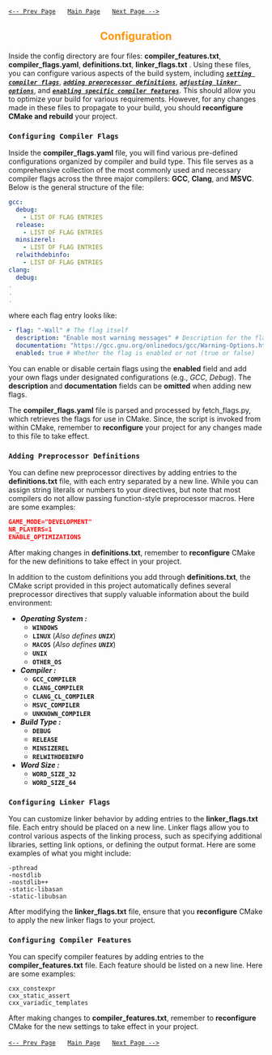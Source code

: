 [`<-- Prev Page`](building.md)&nbsp;&nbsp;&nbsp;&nbsp;&nbsp;
[`Main Page`](readme.md)&nbsp;&nbsp;&nbsp;&nbsp;&nbsp;
[`Next Page -->`](libraries.md)
<h2 style="text-align: center; color: #ff9400;">Configuration</h2>

Inside the config directory are four files: **compiler_features.txt**, **compiler_flags.yaml**, **definitions.txt**, **linker_flags.txt** . Using these files, you can configure various aspects of the build system, including [***`setting compiler flags`***](#configuring-compiler-flags), [***`adding preprocessor definitions`***](#adding-preprocessor-definitions), [***`adjusting linker options`***](#configuring-linker-flags), and [***`enabling specific compiler features`***](#configuring-compiler-features). This should allow you to optimize your build for various requirements. However, for any changes made in these files to propagate to your build, you should **reconfigure CMake and rebuild** your project.
### **`Configuring Compiler Flags`**
Inside the **compiler_flags.yaml** file, you will find various pre-defined configurations organized by compiler and build type. This file serves as a comprehensive collection of the most commonly used and necessary compiler flags across the three major compilers: **GCC**, **Clang**, and **MSVC**. Below is the general structure of the file:
```yaml
gcc:
  debug:
    - LIST OF FLAG ENTRIES
  release:
    - LIST OF FLAG ENTRIES
  minsizerel:
    - LIST OF FLAG ENTRIES
  relwithdebinfo:
    - LIST OF FLAG ENTRIES
clang:
  debug:
.
.
.
```
where each flag entry looks like:
```yaml
- flag: "-Wall" # The flag itself
  description: "Enable most warning messages" # Description for the flag
  documentation: "https://gcc.gnu.org/onlinedocs/gcc/Warning-Options.html#index-Wall" # Link to the documentation page of the flag, if any
  enabled: true # Whether the flag is enabled or not (true or false)
```

You can enable or disable certain flags using the **enabled** field and add your own flags under designated configurations (e.g., *GCC, Debug*). The **description** and **documentation** fields can be **omitted** when adding new flags.

The **compiler_flags.yaml** file is parsed and processed by fetch_flags.py, which retrieves the flags for use in CMake. Since, the script is invoked from within CMake, remember to **reconfigure** your project for any changes made to this file to take effect.
### **`Adding Preprocessor Definitions`**
You can define new preprocessor directives by adding entries to the **definitions.txt** file, with each entry separated by a new line. While you can assign string literals or numbers to your directives, but note that most compilers do not allow passing function-style preprocessor macros. Here are some examples:
```json
GAME_MODE="DEVELOPMENT"
NR_PLAYERS=1
ENABLE_OPTIMIZATIONS
```
After making changes in **definitions.txt**, remember to **reconfigure** CMake for the new definitions to take effect in your project.

In addition to the custom definitions you add through **definitions.txt**, the CMake script provided in this project automatically defines several preprocessor directives that supply valuable information about the build environment:

* ***Operating System :***
    * **`WINDOWS`**
    * **`LINUX`** (*Also defines ***`UNIX`****)
    * **`MACOS`** (*Also defines ***`UNIX`****)
    * **`UNIX`**
    * **`OTHER_OS`**
* ***Compiler :***
    * **`GCC_COMPILER`**
    * **`CLANG_COMPILER`**
    * **`CLANG_CL_COMPILER`**
    * **`MSVC_COMPILER`**
    * **`UNKNOWN_COMPILER`**
* ***Build Type :***
    * **`DEBUG`**
    * **`RELEASE`**
    * **`MINSIZEREL`**
    * **`RELWITHDEBINFO`**
* ***Word Size :***
    * **`WORD_SIZE_32`**
    * **`WORD_SIZE_64`**
### **`Configuring Linker Flags`**
You can customize linker behavior by adding entries to the **linker_flags.txt** file. Each entry should be placed on a new line. Linker flags allow you to control various aspects of the linking process, such as specifying additional libraries, setting link options, or defining the output format. Here are some examples of what you might include:
```
-pthread
-nostdlib
-nostdlib++
-static-libasan
-static-libubsan
```
After modifying the **linker_flags.txt** file, ensure that you **reconfigure** CMake to apply the new linker flags to your project.
### **`Configuring Compiler Features`**
You can specify compiler features by adding entries to the **compiler_features.txt** file. Each feature should be listed on a new line. Here are some examples:
```
cxx_constexpr
cxx_static_assert
cxx_variadic_templates
```
After making changes to **compiler_features.txt**, remember to **reconfigure** CMake for the new settings to take effect in your project.

[`<-- Prev Page`](building.md)&nbsp;&nbsp;&nbsp;&nbsp;&nbsp;
[`Main Page`](readme.md)&nbsp;&nbsp;&nbsp;&nbsp;&nbsp;
[`Next Page -->`](libraries.md)
